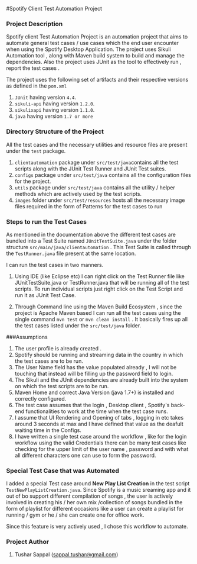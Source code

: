 #Spotify Client Test Automation Project

### Project Description 
Spotify client Test Automation Project is an automation project that aims to automate general test cases / use cases which the end user encounter when using the Spotify Desktop Application. The project uses Sikuli Automation tool , along with Maven build system to build and manage the dependencies. Also the project uses JUnit as the tool to effectively run , report the test cases . 

The project uses the following set of artifacts and their respective versions as defined in the `pom.xml`

1. `JUnit` having version `4.4`.
2. `sikuli-api` having version `1.2.0`.
3. `sikulixapi` having version `1.1.0`.
4. `java` having version `1.7 or more`

### Directory Structure of the Project

All the test cases and the necessary utilities and resource files are present under the `test` package.

1. `clientautomation` package under `src/test/java`contains all the test scripts along with the JUnit Test Runner and JUnit Test suites.
2. `configs` package under `src/test/java` contains all the configuration files for the project.
3. `utils` package under `src/test/java` contains all the utility / helper methods which are actively used by the test scripts.
4. `images` folder under `src/test/resources` hosts all the necessary image files required in the form of Patterns for the test cases to run

### Steps to run the Test Cases

As mentioned in the documentation above the different test cases are bundled into a Test Suite named `JUnitTestSuite.java` under the folder structure `src/main/java/clientautomation` . This Test Suite is called through the `TestRunner.java` file present at the same location.

I can run the test cases in two manners.

1. Using IDE (like Eclipse etc) I can right click on the Test Runner file like JUnitTestSuite.java or TestRunner.java that will be running all of the test scripts. To run individual scripts just right click on the Test Script and run it as JUnit Test Case.

2. Through Command line using the Maven Build Ecosystem , since the project is Apache Maven based I can run all the test cases using the single command `mvn test` or `mvn clean install` . It basically fires up all the test cases listed under the `src/test/java` folder.

###Assumptions

1. The user profile is already created .
2. Spotify should be running and streaming data in the country in which the test cases are to be run.
3. The User Name field has the value populated already , I will not be touching that instead will be filling up the password field to login.
4. The Sikuli and the JUnit dependencies are already built into the system on which the test scripts are to be run.
5. Maven Home and correct Java Version (java 1.7+) is installed and correctly configured.
6. The test case assumes that the login , Desktop client , Spotify's back-end functionalities to work at the time when the test case runs.
7. I assume that UI Rendering and Opening of tabs , logging in etc takes around 3 seconds at max and I have defined that value as the deafult waiting time in the Configs.
8. I have written a single test case around the workflow , like for the login workflow using the valid Credentials there can be many test cases like checking for the upper limit of the user name , password and with what all different characters one can use to form the password.


### Special Test Case that was Automated
I added a special Test case around __New Play List Creation__ in the test script `TestNewPlayListCreation.java`. Since Spotify is a music sreaming app and it out of bo support different compilation of songs , the user is actively involved in creating his / her own mix /collection of songs bundled in the form of playlist for different occasions like a user can create a playlist for running / gym or he / she can create one for office work.

Since this feature is very actively used , I chose this workflow to automate.
 
### Project Author

1. Tushar Sappal (sappal.tushar@gmail.com)